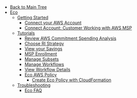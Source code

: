 <!-- Table of Contents -->

- <a href="/" class="sidebar-home"><i data-feather="arrow-left" class="sidebar-back-icon"></i>Back to Main Tree</a>
- [Eco](eco/)
  - [Getting Started](eco/getting-started/)
    - [Connect your AWS Account](eco/getting-started/connect-your-aws-account)
    - [Connect Account: Customer Working with AWS MSP](eco/getting-started/connect-account-customer-working-with-msp)
  - [Tutorials](eco/tutorials/)
    - [Review AWS Commitment Spending Analysis](eco/tutorials/review-ri-spending-analysis)
    - [Choose RI Strategy](eco/tutorials/choose-a-strategy)
    - [View your Savings](eco/tutorials/view-your-savings)
    - [MSP Enrollment](eco/tutorials/msp-enrollment)
    - [Manage Subsets](cloud-analyzer/tutorials/manage-subsets)
    - [Manage Workflows](eco/tutorials/manage-workflows)
    - [View Workflow Details](eco/tutorials/view-workflow-details)
    - [Eco AWS Policy](eco/tutorials/eco-policy/)
      - [Create Eco Policy with CloudFormation](eco/tutorials/eco-policy/create-eco-policy-with-cloudformation)
  - [Troubleshooting](eco/troubleshooting/)
    - [Eco FAQ](eco/troubleshooting/eco-faq)
